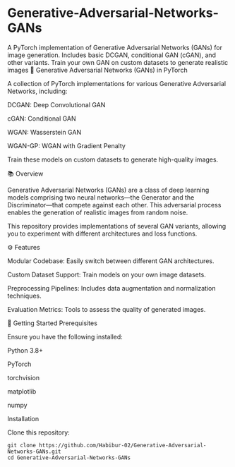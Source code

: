 # Generative-Adversarial-Networks-GANs
A PyTorch implementation of Generative Adversarial Networks (GANs) for image generation. Includes basic DCGAN, conditional GAN (cGAN), and other variants. Train your own GAN on custom datasets to generate realistic images
🎨 Generative Adversarial Networks (GANs) in PyTorch

A collection of PyTorch implementations for various Generative Adversarial Networks, including:

DCGAN: Deep Convolutional GAN

cGAN: Conditional GAN

WGAN: Wasserstein GAN

WGAN-GP: WGAN with Gradient Penalty

Train these models on custom datasets to generate high-quality images.

📚 Overview

Generative Adversarial Networks (GANs) are a class of deep learning models comprising two neural networks—the Generator and the Discriminator—that compete against each other. This adversarial process enables the generation of realistic images from random noise.

This repository provides implementations of several GAN variants, allowing you to experiment with different architectures and loss functions.

⚙️ Features

Modular Codebase: Easily switch between different GAN architectures.

Custom Dataset Support: Train models on your own image datasets.

Preprocessing Pipelines: Includes data augmentation and normalization techniques.

Evaluation Metrics: Tools to assess the quality of generated images.

🚀 Getting Started
Prerequisites

Ensure you have the following installed:

Python 3.8+

PyTorch

torchvision

matplotlib

numpy

Installation

Clone this repository:
```
git clone https://github.com/Habibur-02/Generative-Adversarial-Networks-GANs.git
cd Generative-Adversarial-Networks-GANs
```
